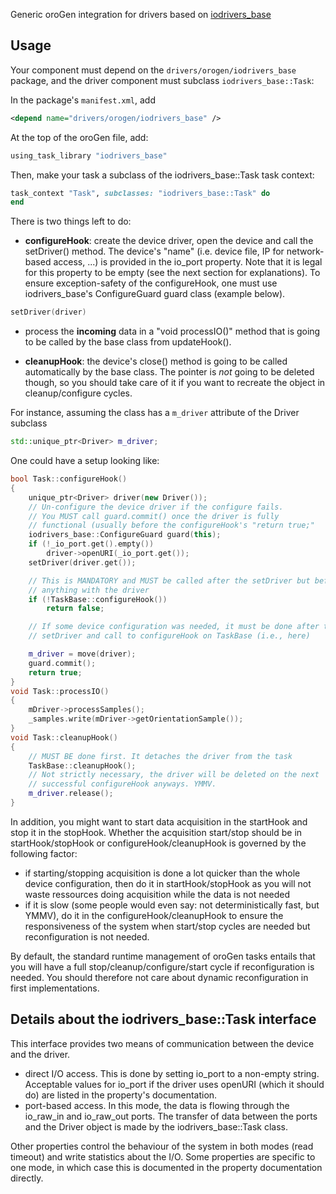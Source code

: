 Generic oroGen integration for drivers based on [iodrivers_base](https://github.com/rock-core/drivers-iodrivers_base)

Usage
-----

Your component must depend on the `drivers/orogen/iodrivers_base` package, and the driver component must subclass `iodrivers_base::Task`:

In the package's `manifest.xml`, add

~~~ xml
<depend name="drivers/orogen/iodrivers_base" />
~~~

At the top of the oroGen file, add:

~~~ ruby
using_task_library "iodrivers_base"
~~~

Then, make your task a subclass of the iodrivers_base::Task task context:

~~~ ruby
task_context "Task", subclasses: "iodrivers_base::Task" do
end
~~~

There is two things left to do:

 * __configureHook__: create the device driver, open the device and call the
   setDriver() method. The device's "name" (i.e. device file, IP for network-based access, ...) is
   provided in the io_port property. Note that it is legal for this property to
   be empty (see the next section for explanations). To ensure exception-safety of
   the configureHook, one must use iodrivers_base's ConfigureGuard guard class (example below).

~~~ cpp
setDriver(driver)
~~~

 * process the __incoming__ data in a "void processIO()" method that is going to be
   called by the base class from updateHook().

 * __cleanupHook__: the device's close() method is going to be called
   automatically by the base class. The pointer is *not* going to be deleted
   though, so you should take care of it if you want to recreate the object in
   cleanup/configure cycles.

For instance, assuming the class has a `m_driver` attribute of the Driver
subclass

~~~ cpp
std::unique_ptr<Driver> m_driver;
~~~

One could have a setup looking like:

~~~ cpp
bool Task::configureHook()
{
    unique_ptr<Driver> driver(new Driver());
    // Un-configure the device driver if the configure fails.
    // You MUST call guard.commit() once the driver is fully
    // functional (usually before the configureHook's "return true;"
    iodrivers_base::ConfigureGuard guard(this);
    if (!_io_port.get().empty())
        driver->openURI(_io_port.get());
    setDriver(driver.get());

    // This is MANDATORY and MUST be called after the setDriver but before you do
    // anything with the driver
    if (!TaskBase::configureHook())
        return false;

    // If some device configuration was needed, it must be done after the
    // setDriver and call to configureHook on TaskBase (i.e., here)

    m_driver = move(driver);
    guard.commit();
    return true;
}
void Task::processIO()
{
    mDriver->processSamples();
    _samples.write(mDriver->getOrientationSample());
}
void Task::cleanupHook()
{
    // MUST BE done first. It detaches the driver from the task
    TaskBase::cleanupHook();
    // Not strictly necessary, the driver will be deleted on the next
    // successful configureHook anyways. YMMV.
    m_driver.release();
}
~~~

In addition, you might want to start data acquisition in the startHook and stop
it in the stopHook. Whether the acquisition start/stop should be in
startHook/stopHook or configureHook/cleanupHook is governed by the following
factor:

 * if starting/stopping acquisition is done a lot quicker than the whole device
   configuration, then do it in startHook/stopHook as you will not waste
   ressources doing acquisition while the data is not needed
 * if it is slow (some people would even say: not deterministically fast, but
   YMMV), do it in the configureHook/cleanupHook to ensure the responsiveness of
   the system when start/stop cycles are needed but reconfiguration is not needed.

By default, the standard runtime management of oroGen tasks entails that you
will have a full stop/cleanup/configure/start cycle if reconfiguration is
needed. You should therefore not care about dynamic reconfiguration in first
implementations.

Details about the iodrivers_base::Task interface
------------------------------------------------
This interface provides two means of communication between the device and the
driver.

 * direct I/O access. This is done by setting io_port to a non-empty string.
   Acceptable values for io_port if the driver uses openURI (which it should do)
   are listed in the property's documentation.
 * port-based access. In this mode, the data is flowing through the io_raw_in
   and io_raw_out ports. The transfer of data between the ports and the Driver
   object is made by the iodrivers_base::Task class.

Other properties control the behaviour of the system in both modes (read
timeout) and write statistics about the I/O. Some properties are specific to one
mode, in which case this is documented in the property documentation directly.
